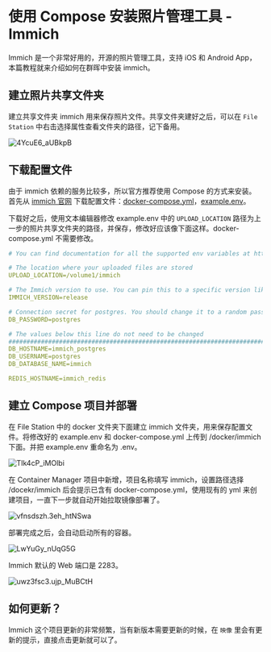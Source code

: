 # 使用 Compose 安装照片管理工具 - Immich

Immich 是一个非常好用的，开源的照片管理工具，支持 iOS 和 Android App，本篇教程就来介绍如何在群晖中安装 immich。

## 建立照片共享文件夹

建立共享文件夹 immich 用来保存照片文件。共享文件夹建好之后，可以在 `File Station` 中右击选择属性查看文件夹的路径，记下备用。

![4YcuE6_aUBkpB](https://img.slarker.me/blog/4YcuE6_aUBkpB.png)

## 下载配置文件

由于 immich 依赖的服务比较多，所以官方推荐使用 Compose 的方式来安装。首先从 [immich 官网](https://immich.app/docs/install/docker-compose) 下载配置文件：[docker-compose.yml](https://github.com/immich-app/immich/releases/latest/download/docker-compose.yml)，[example.env](https://github.com/immich-app/immich/releases/latest/download/example.env)。

下载好之后，使用文本编辑器修改 example.env 中的 `UPLOAD_LOCATION` 路径为上一步的照片共享文件夹的路径，并保存，修改好应该像下面这样。docker-compose.yml 不需要修改。

```yml
# You can find documentation for all the supported env variables at https://immich.app/docs/install/environment-variables

# The location where your uploaded files are stored
UPLOAD_LOCATION=/volume1/immich

# The Immich version to use. You can pin this to a specific version like "v1.71.0"
IMMICH_VERSION=release

# Connection secret for postgres. You should change it to a random password
DB_PASSWORD=postgres

# The values below this line do not need to be changed
###################################################################################
DB_HOSTNAME=immich_postgres
DB_USERNAME=postgres
DB_DATABASE_NAME=immich

REDIS_HOSTNAME=immich_redis

```

## 建立 Compose 项目并部署

在 File Station 中的 docker 文件夹下面建立 immich 文件夹，用来保存配置文件。将修改好的 example.env 和 docker-compose.yml 上传到 /docker/immich 下面。并把 example.env 重命名为 .env。

![TIk4cP_iMOlbi](https://img.slarker.me/blog/TIk4cP_iMOlbi.png)

在 Container Manager 项目中新增，项目名称填写 immich，设置路径选择 /docekr/immich 后会提示已含有 docker-compose.yml，使用现有的 yml 来创建项目，一直下一步就自动开始拉取镜像部署了。

![vfnsdszh.3eh_htNSwa](https://img.slarker.me/blog/vfnsdszh.3eh_htNSwa.png)

部署完成之后，会自动启动所有的容器。

![LwYuGy_nUqG5G](https://img.slarker.me/blog/LwYuGy_nUqG5G.png)

Immich 默认的 Web 端口是 2283。

![uwz3fsc3.ujp_MuBCtH](https://img.slarker.me/blog/uwz3fsc3.ujp_MuBCtH.png)

## 如何更新？

Immich 这个项目更新的非常频繁，当有新版本需要更新的时候，在 `映像` 里会有更新的提示，直接点击更新就可以了。